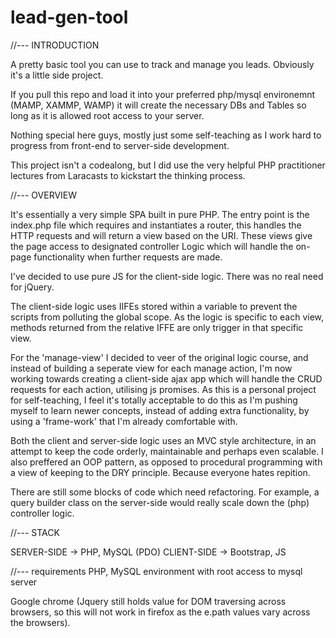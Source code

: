 # lead-gen-tool

//--- INTRODUCTION

A pretty basic tool you can use to track and manage you leads. Obviously it's a little side project.

If you pull this repo and load it into your preferred php/mysql environemnt (MAMP, XAMMP, WAMP) it will create the necessary DBs and Tables so long as it is allowed root access to your server.

Nothing special here guys, mostly just some self-teaching as I work hard to progress from front-end to server-side development.

This project isn't a codealong, but I did use the very helpful PHP practitioner lectures from Laracasts to kickstart the thinking process. 

//--- OVERVIEW

It's essentially a very simple SPA built in pure PHP. The entry point is the index.php file which requires and instantiates a router, this handles the HTTP requests and will return a view based on the URI. These views give the page access to designated controller Logic which will handle the on-page functionality when further requests are made. 

I've decided to use pure JS for the client-side logic. There was no real need for jQuery. 

The client-side logic uses IIFEs stored within a variable to prevent the scripts from polluting the global scope. As the logic is specific to each view, methods returned from the relative IFFE are only trigger in that specific view. 

For the 'manage-view' I decided to veer of the original logic course, and instead of building a seperate view for each manage action, I'm now working towards creating a client-side ajax app which will handle the CRUD requests for each action, utilising js promises. As this is a personal project for self-teaching, I feel it's totally acceptable to do this as I'm pushing myself to learn newer concepts, instead of adding extra functionality, by using a 'frame-work' that I'm already comfortable with.  

Both the client and server-side logic uses an MVC style architecture, in an attempt to keep the code orderly, maintainable and perhaps even scalable. I also preffered an OOP pattern, as opposed to procedural programming with a view of keeping to the DRY principle. Because everyone hates repition. 

There are still some blocks of code which need refactoring. For example, a query builder class on the server-side would really scale down the (php) controller logic.

//--- STACK

SERVER-SIDE -> PHP, MySQL (PDO)
CLIENT-SIDE -> Bootstrap, JS

//--- requirements
PHP, MySQL environment with root access to mysql server

Google chrome (Jquery still holds value for DOM traversing across browsers, so this will not work in firefox as the e.path values vary across the browsers).
